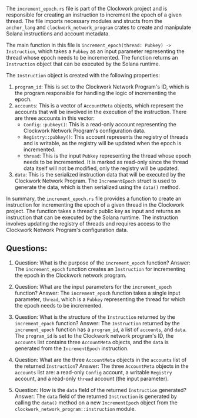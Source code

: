 
The `increment_epoch.rs` file is part of the Clockwork project and is responsible for creating an instruction to increment the epoch of a given thread. The file imports necessary modules and structs from the `anchor_lang` and `clockwork_network_program` crates to create and manipulate Solana instructions and account metadata.

The main function in this file is `increment_epoch(thread: Pubkey) -> Instruction`, which takes a `Pubkey` as an input parameter representing the thread whose epoch needs to be incremented. The function returns an `Instruction` object that can be executed by the Solana runtime.

The `Instruction` object is created with the following properties:

1. `program_id`: This is set to the Clockwork Network Program's ID, which is the program responsible for handling the logic of incrementing the epoch.
2. `accounts`: This is a vector of `AccountMeta` objects, which represent the accounts that will be involved in the execution of the instruction. There are three accounts in this vector:
   - `Config::pubkey()`: This is a read-only account representing the Clockwork Network Program's configuration data.
   - `Registry::pubkey()`: This account represents the registry of threads and is writable, as the registry will be updated when the epoch is incremented.
   - `thread`: This is the input `Pubkey` representing the thread whose epoch needs to be incremented. It is marked as read-only since the thread data itself will not be modified, only the registry will be updated.
3. `data`: This is the serialized instruction data that will be executed by the Clockwork Network Program. The `IncrementEpoch` struct is used to generate the data, which is then serialized using the `data()` method.

In summary, the `increment_epoch.rs` file provides a function to create an instruction for incrementing the epoch of a given thread in the Clockwork project. The function takes a thread's public key as input and returns an instruction that can be executed by the Solana runtime. The instruction involves updating the registry of threads and requires access to the Clockwork Network Program's configuration data.
## Questions: 
 1. Question: What is the purpose of the `increment_epoch` function?
   Answer: The `increment_epoch` function creates an `Instruction` for incrementing the epoch in the Clockwork network program.

2. Question: What are the input parameters for the `increment_epoch` function?
   Answer: The `increment_epoch` function takes a single input parameter, `thread`, which is a `Pubkey` representing the thread for which the epoch needs to be incremented.

3. Question: What is the structure of the `Instruction` returned by the `increment_epoch` function?
   Answer: The `Instruction` returned by the `increment_epoch` function has a `program_id`, a list of `accounts`, and `data`. The `program_id` is set to the Clockwork network program's ID, the `accounts` list contains three `AccountMeta` objects, and the `data` is generated from the `IncrementEpoch` instruction.

4. Question: What are the three `AccountMeta` objects in the `accounts` list of the returned `Instruction`?
   Answer: The three `AccountMeta` objects in the `accounts` list are: a read-only `Config` account, a writable `Registry` account, and a read-only `thread` account (the input parameter).

5. Question: How is the `data` field of the returned `Instruction` generated?
   Answer: The `data` field of the returned `Instruction` is generated by calling the `data()` method on a new `IncrementEpoch` object from the `clockwork_network_program::instruction` module.
    